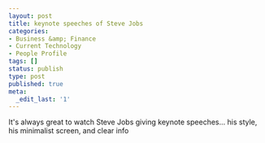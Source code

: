 ```yaml
---
layout: post
title: keynote speeches of Steve Jobs
categories:
- Business &amp; Finance
- Current Technology
- People Profile
tags: []
status: publish
type: post
published: true
meta:
  _edit_last: '1'
---
```

It's always great to watch Steve Jobs giving keynote speeches... his style, his minimalist screen, and clear info

<object width="425" height="344"><param name="movie" value="http://www.youtube.com/v/YUeM6FBInfw&hl=en&fs=1"></param><param name="allowFullScreen" value="true"></param><embed src="http://www.youtube.com/v/YUeM6FBInfw&hl=en&fs=1" type="application/x-shockwave-flash" allowfullscreen="true" width="425" height="344"></embed></object>

<object width="425" height="344"><param name="movie" value="http://www.youtube.com/v/bjoVDRE6G9g&hl=en&fs=1"></param><param name="allowFullScreen" value="true"></param><embed src="http://www.youtube.com/v/bjoVDRE6G9g&hl=en&fs=1" type="application/x-shockwave-flash" allowfullscreen="true" width="425" height="344"></embed></object>
